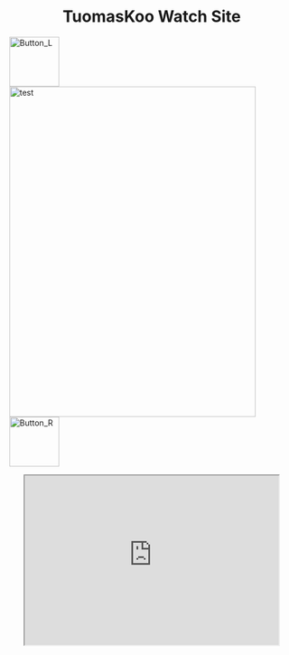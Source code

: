 <h1 style="text-align: center;">        TuomasKoo Watch Site</h1>
<p style="text-align: justify;"><img src="https://tuomaskoo.github.io/UI/Button_L.png" alt="Button_L" width="88" height="88" /> <img src="https://tuomaskoo.github.io/Files/Seiko 7s26-0020_1.jpg" alt="test" width="436" height="585" /><img src="https://tuomaskoo.github.io/UI/Button_R.png" alt="Button_R" width="88" height="88" /></p>
<p style="text-align: center;"><iframe src="https://tuomaskoo.github.io/Files/Seiko_7S26-0020.txt" width="450" height="300"></iframe></p>
